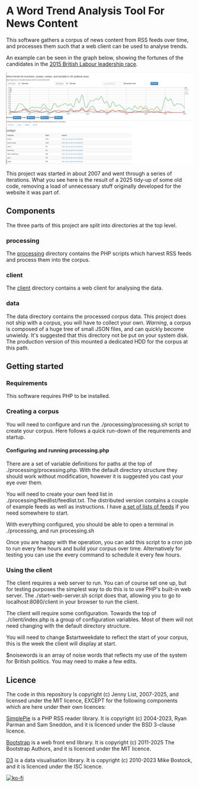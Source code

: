 # A Word Trend Analysis Tool For News Content

This software gathers a corpus of news content from RSS feeds over time, and processes them such that a web client can be used to analyse trends.

An example can be seen in the graph below, showing the fortunes of the candidates in the [2015 British Labour leadership race](https://en.wikipedia.org/wiki/2015_Labour_Party_leadership_election_(UK)).

![A graph of word frequencies of candidate names over the campaign.](./images/trends-labour-leadership-2015.jpg)

This project was started in about 2007 and went through a series of iterations. What you see here is the result of a 2025 tidy-up of some old code, removing a load of unnecessary stuff originally developed for the website it was part of.

## Components

The three parts of this project are split into directories at the top level.

### processing

The [processing](./processing/) directory contains the PHP scripts which harvest RSS feeds and process them into the corpus.

### client

The [client](./client/) directory contains a web client for analysing the data.

### data

The data directory contains the processed corpus data. This project does not ship with a corpus, you will have to collect your own. *Warning*, a corpus is composed of a huge tree of small JSON files, and can quickly become unwieldy. It's suggested that this directory not be put on your system disk. The production version of this mounted a dedicated HDD for the corpus at this path.

## Getting started

### Requirements

This software requires PHP to be installed.

### Creating a corpus

You will need to configure and run the ./processing/processing.sh script to create your corpus. Here follows a quick run-down of the requirements and startup.

#### Configuring and running processing.php

There are a set of variable definitions for paths at the top of ./processing/processing.php. With the default directory structure they should work without modification, however it is suggested you cast your eye over them.

You will need to create your own feed list in ./processing/feedlist/feedlist.txt. The distributed version contains a couple of example feeds as well as instructions. I have [a set of lists of feeds](https://github.com/JennyList/rss-feed-lists/tree/main) if you need somewhere to start.

With everything configured, you should be able to open a terminal in ./processing, and run processing.sh

Once you are happy with the operation, you can add this script to a cron job to run every few hours and build your corpus over time. Alternatively for testing you can use the every command to schedule it every few hours.

### Using the client

The client requires a web server to run. You can of course set one up, but for testing purposes the simplest way to do this is to use PHP's built-in web server. The ./start-web-server.sh script does that, allowing you to go to localhost:8080/client in your browser to run the client.

The client will require some configuration. Towards the top of ./client/index.php is a group of configuration variables. Most of them will not need changing with the default directory structure.

You will need to change $startweekdate to reflect the start of your corpus, this is the week the client will display at start.

$noisewords is an array of noise words that reflects my use of the system for British politics. You may need to make a few edits.

## Licence

The code in this repository ls copyright (c) Jenny List, 2007-2025, and licensed under the MIT licence, EXCEPT for the following components which are here under their own licences:

[SimplePie](https://github.com/simplepie/simplepie) is a PHP RSS reader library.
It is copyright (c) 2004-2023, Ryan Parman and Sam Sneddon, and it is licenced under the BSD 3-clause licence.

[Bootstrap](https://getbootstrap.com/) is a web front end library.
It is copyright (c) 2011-2025 The Bootstrap Authors, and it is licenced under the MIT licence.

[D3](https://d3js.org/) is a data visualisation library.
It is copyright (c) 2010-2023 Mike Bostock, and it is licenced under the ISC licence.

[![ko-fi](https://ko-fi.com/img/githubbutton_sm.svg)](https://ko-fi.com/B0B41FD5UE)
